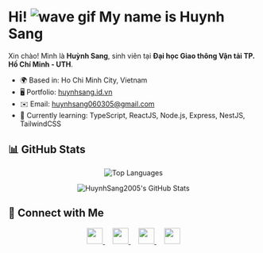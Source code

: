 # Hi! ![wave gif](https://user-images.githubusercontent.com/18350557/176309783-0785949b-9127-417c-8b55-ab5a4333674e.gif) My name is Huynh Sang


Xin chào! Mình là **Huỳnh Sang**, sinh viên tại **Đại học Giao thông Vận tải TP. Hồ Chí Minh - UTH**.

- 🌍 Based in: Ho Chi Minh City, Vietnam  
- 🖥️ Portfolio: <a href="https://huynhsang.id.vn" target="_blank" rel="noopener noreferrer">huynhsang.id.vn</a>  
- ✉️ Email: <a href="mailto:huynhsang060305@gmail.com" target="_blank" rel="noopener noreferrer">huynhsang060305@gmail.com</a>
- 🧠 Currently learning: TypeScript, ReactJS, Node.js, Express, NestJS, TailwindCSS

<!--
## 🛠️ Skills

<div align="center">
  <img src="https://skillicons.dev/icons?i=html" height="60" alt="html logo"  />
  <img width="12" />
  <img src="https://skillicons.dev/icons?i=css" height="60" alt="css logo"  />
  <img width="12" />
  <img src="https://skillicons.dev/icons?i=js" height="60" alt="javascript logo"  />
  <img width="12" />
  <img src="https://skillicons.dev/icons?i=ts" height="60" alt="typescript logo"  />
  <img width="12" />
  <img src="https://skillicons.dev/icons?i=nodejs" height="60" alt="nodejs logo"  />
  <img width="12" />
  <img src="https://skillicons.dev/icons?i=bun" height="60" alt="nodejs logo"  />
  <img width="12" />
</div>

</br>

<div align="center">
 <img src="https://skillicons.dev/icons?i=react" height="60" alt="react logo"  />
  <img width="12" />
  <img src="https://skillicons.dev/icons?i=tailwind" height="60" alt="tailwindcss logo"  />
  <img width="12" />
  <img src="https://skillicons.dev/icons?i=express" height="60" alt="express logo"  />
  <img width="12" />
  <img src="https://skillicons.dev/icons?i=nestjs" height="60" alt="nestjs logo"  />
  <img width="12" />
</div>

</br>

<div align="center">
  <img src="https://skillicons.dev/icons?i=mysql" height="60" alt="mysql logo"  />
  <img width="12" />
  <img src="https://skillicons.dev/icons?i=postgresql" height="60" alt="postgresql logo"  />
  <img width="12" />
  <img src="https://skillicons.dev/icons?i=mongodb" height="60" alt="mongodb logo"  />
  <img width="12" />
  <img src="https://skillicons.dev/icons?i=redis" height="60" alt="redis logo"  />
  <img width="12" />
  <img src="https://skillicons.dev/icons?i=git" height="60" alt="git logo"  />
  <img width="12" />
  <img src="https://skillicons.dev/icons?i=github" height="60" alt="github logo"  />
  <img width="12" />
  <img src="https://skillicons.dev/icons?i=postman" height="60" alt="postman logo"  />
  <img width="12" />
  <img src="https://skillicons.dev/icons?i=docker" height="60" alt="docker logo"  />
  <img width="12" />
</div>

</br>
-->

## 📊 GitHub Stats

<p align="center">
  <img src="https://github-readme-stats.vercel.app/api/top-langs?username=huynhsang2005&show_icons=true&locale=en&layout=compact" alt="Top Languages" />
</p>

<p align="center">
  <img src="https://streak-stats.demolab.com?user=HuynhSang2005&theme=default&hide_border=true" alt="HuynhSang2005's GitHub Stats" />
</p>

## 🔗 Connect with Me

<p align="center"> 
  <a href="https://www.facebook.com/profile.php?id=100074888350650" target="_blank" rel="noopener noreferrer">
    <img src="https://raw.githubusercontent.com/danielcranney/readme-generator/main/public/icons/socials/facebook.svg" width="32" />
  </a>&nbsp; &nbsp;
  <a href="https://github.com/HuynhSang2005" target="_blank" rel="noopener noreferrer">
    <img src="https://raw.githubusercontent.com/danielcranney/readme-generator/main/public/icons/socials/github.svg" width="32" />
  </a>&nbsp; &nbsp;
  <a href="http://www.instagram.com/ng.huynhsang" target="_blank" rel="noopener noreferrer">
    <img src="https://raw.githubusercontent.com/danielcranney/readme-generator/main/public/icons/socials/instagram.svg" width="32" />
  </a>&nbsp; &nbsp;
  <a href="https://www.linkedin.com/in/nghuynhsang" target="_blank" rel="noopener noreferrer">
    <img src="https://raw.githubusercontent.com/danielcranney/readme-generator/main/public/icons/socials/linkedin.svg" width="32" />
  </a>
</p>



